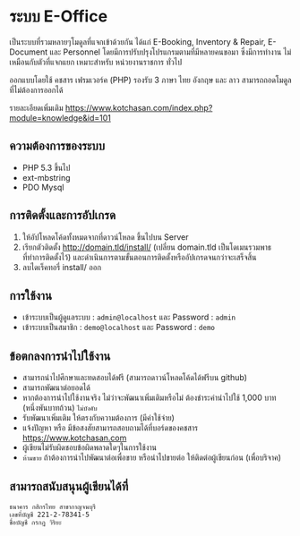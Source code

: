 # ระบบ E-Office

เป็นระบบที่รวมหลายๆโมดูลที่แจกเข้าด้วยกัน ได้แก่ E-Booking, Inventory & Repair, E-Document และ Personnel โดยมีการปรับปรุงโปรแกรมตามที่มีหลายคนขอมา ซึ่งมีการทำงาน ไม่เหมือนกับตัวที่แจกแยก เหมาะสำหรับ หน่วยงานราชการ ทั่วไป

ออกแบบโดยใช้ คชสาร เฟรมเวอร์ค (PHP) รองรับ 3 ภาษา ไทย อังกฤษ และ ลาว สามารถถอดโมดูลที่ไม่ต้องการออกได้

รายละเอียดเพิ่มเติม https://www.kotchasan.com/index.php?module=knowledge&id=101

## ความต้องการของระบบ

- PHP 5.3 ขึ้นไป
- ext-mbstring
- PDO Mysql

## การติดตั้งและการอัปเกรด

1.  ให้อัปโหลดโค้ดทั้งหมดจากที่ดาวน์โหลด ขึ้นไปบน Server
2.  เรียกตัวติดตั้ง http://domain.tld/install/ (เปลี่ยน domain.tld เป็นโดเมนรวมพาธที่ทำการติดตั้งไว้) และดำเนินการตามขั้นตอนการติดตั้งหรืออัปเกรดจนกว่าจะเสร็จสิ้น
3.  ลบไดเร็คทอรี่ install/ ออก

## การใช้งาน

- เข้าระบบเป็นผู้ดูแลระบบ : `admin@localhost` และ Password : `admin`
- เข้าระบบเป็นสมาชิก : `demo@localhost` และ Password : `demo`

## ข้อตกลงการนำไปใช้งาน

- สามารถนำไปศึกษาและทดสอบได้ฟรี (สามารถดาวน์โหลดโค้ดได้ฟรีบน github)
- สามารถพัฒนาต่อยอดได้
- หากต้องการนำไปใช้งานจริง ไม่ว่าจะพัฒนาเพิ่มเติมหรือไม่ ต้องชำระค่านำไปใช้ 1,000 บาท (หนึ่งพันบาทถ้วน) ```ไม่บังคับ```
- รับพัฒนาเพิ่มเติม ให้ตรงกับความต้องการ (มีค่าใช้จ่าย)
- แจ้งปัญหา หรือ มีข้อสงสัยสามารถสอบถามได้ที่บอร์ดของคชสาร https://www.kotchasan.com
- ผู้เขียนไม่รับผิดชอบข้อผิดพลาดใดๆในการใช้งาน
- ```ห้ามขาย``` ถ้าต้องการนำไปพัฒนาต่อเพื่อขาย หรือนำไปขายต่อ ให้ติดต่อผู้เขียนก่อน (เพื่อบริจาค)

## สามารถสนับสนุนผู้เขียนได้ที่

```
ธนาคาร กสิกรไทย สาขากาญจนบุรี
เลขที่บัญชี 221-2-78341-5
ชื่อบัญชี กรกฎ วิริยะ
```
